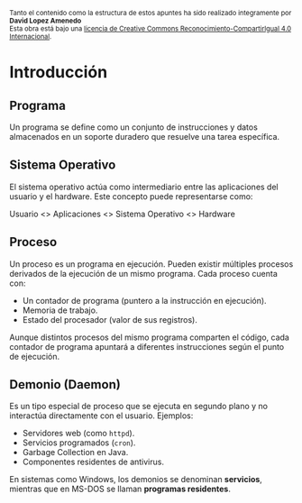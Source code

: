 <small>Tanto el contenido como la estructura de estos apuntes ha sido realizado integramente por <b>David Lopez Amenedo</b></small><br>
<small>Esta obra está bajo una <a href="https://creativecommons.org/licenses/by-sa/4.0/">licencia de Creative Commons Reconocimiento-CompartirIgual 4.0 Internacional</a>.</small>


# Introducción

## Programa
Un programa se define como un conjunto de instrucciones y datos almacenados en un soporte duradero que resuelve una tarea específica.

## Sistema Operativo
El sistema operativo actúa como intermediario entre las aplicaciones del usuario y el hardware. Este concepto puede representarse como:

Usuario <> Aplicaciones <> Sistema Operativo <> Hardware

## Proceso
Un proceso es un programa en ejecución. Pueden existir múltiples procesos derivados de la ejecución de un mismo programa. Cada proceso cuenta con:
- Un contador de programa (puntero a la instrucción en ejecución).
- Memoria de trabajo.
- Estado del procesador (valor de sus registros).

Aunque distintos procesos del mismo programa comparten el código, cada contador de programa apuntará a diferentes instrucciones según el punto de ejecución.

## Demonio (Daemon)
Es un tipo especial de proceso que se ejecuta en segundo plano y no interactúa directamente con el usuario. Ejemplos:
- Servidores web (como `httpd`).
- Servicios programados (`cron`).
- Garbage Collection en Java.
- Componentes residentes de antivirus.

En sistemas como Windows, los demonios se denominan **servicios**, mientras que en MS-DOS se llaman **programas residentes**.